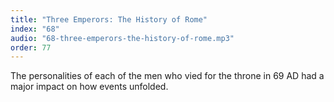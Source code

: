 ```yaml
---
title: "Three Emperors: The History of Rome"
index: "68"
audio: "68-three-emperors-the-history-of-rome.mp3"
order: 77
---
```


The personalities of each of the men who vied for the throne in 69 AD had a major impact on how events unfolded.
